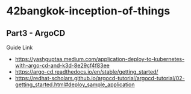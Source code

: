 # 42bangkok-inception-of-things

## Part3 - ArgoCD
Guide Link
- https://yashguptaa.medium.com/application-deploy-to-kubernetes-with-argo-cd-and-k3d-8e29cf4f83ee
- https://argo-cd.readthedocs.io/en/stable/getting_started/
- https://redhat-scholars.github.io/argocd-tutorial/argocd-tutorial/02-getting_started.html#deploy_sample_application